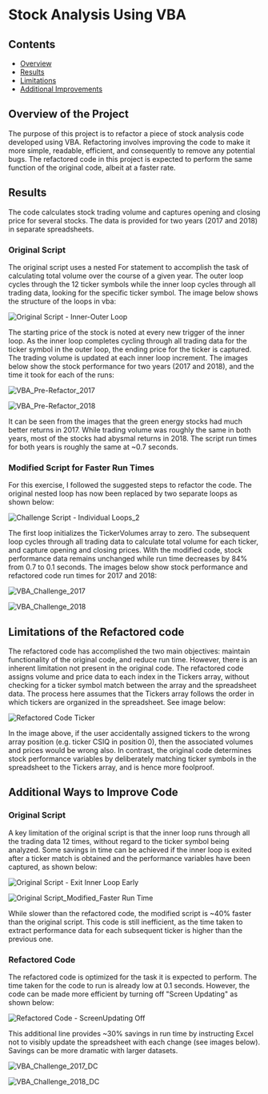 # Stock Analysis Using VBA

## Contents
* [Overview](#overview-of-the-project)
* [Results](#results)
* [Limitations](#limitations-of-the-refactored-code)
* [Additional Improvements](#additional-ways-to-improve-code)

## Overview of the Project
The purpose of this project is to refactor a piece of stock analysis code developed using VBA. Refactoring involves improving the code to make it more simple, readable, efficient, and consequently to remove any potential bugs. The refactored code in this project is expected to perform the same function of the original code, albeit at a faster rate.

## Results
The code calculates stock trading volume and captures opening and closing price for several stocks. The data is provided for two years (2017 and 2018) in separate spreadsheets. 

### Original Script
The original script uses a nested For statement to accomplish the task of calculating total volume over the course of a given year. The outer loop cycles through the 12 ticker symbols while the inner loop cycles through all trading data, looking for the specific ticker symbol. The image below shows the structure of the loops in vba:

![Original Script - Inner-Outer Loop](https://user-images.githubusercontent.com/81054290/115630114-18046700-a2c9-11eb-92e3-d570055e7bc4.png)

The starting price of the stock is noted at every new trigger of the inner loop. As the inner loop completes cycling through all trading data for the ticker symbol in the outer loop, the ending price for the ticker is captured. The trading volume is updated at each inner loop increment. The images below show the stock performance for two years (2017 and 2018), and the time it took for each of the runs:

![VBA_Pre-Refactor_2017](https://user-images.githubusercontent.com/81054290/115632693-e641cf00-a2cd-11eb-9def-91e50d3e0b6a.PNG)

![VBA_Pre-Refactor_2018](https://user-images.githubusercontent.com/81054290/115632701-ea6dec80-a2cd-11eb-9a02-9bc5813dd703.png)

It can be seen from the images that the green energy stocks had much better returns in 2017. While trading volume was roughly the same in both years, most of the stocks had abysmal returns in 2018. The script run times for both years is roughly the same at ~0.7 seconds.

### Modified Script for Faster Run Times
For this exercise, I followed the suggested steps to refactor the code. The original nested loop has now been replaced by two separate loops as shown below:

![Challenge Script - Individual Loops_2](https://user-images.githubusercontent.com/81054290/115775893-12fef080-a379-11eb-8dae-27433aba92e9.png)

The first loop initializes the TickerVolumes array to zero. The subsequent loop cycles through all trading data to calculate total volume for each ticker, and capture opening and closing prices. With the modified code, stock performance data remains unchanged while run time decreases by 84% from 0.7 to 0.1 seconds. The images below show stock performance and refactored code run times for 2017 and 2018:

![VBA_Challenge_2017](https://user-images.githubusercontent.com/81054290/115777917-83a70c80-a37b-11eb-9f29-75af30008238.png)

![VBA_Challenge_2018](https://user-images.githubusercontent.com/81054290/115777807-5e1a0300-a37b-11eb-8a32-d026b4391a0c.png)

## Limitations of the Refactored code
The refactored code has accomplished the two main objectives: maintain functionality of the original code, and reduce run time. However, there is an inherent limitation not present in the original code. The refactored code assigns volume and price data to each index in the Tickers array, without checking for a ticker symbol match between the array and the spreadsheet data. The process here assumes that the Tickers array follows the order in which tickers are organized in the spreadsheet. See image below:

![Refactored Code Ticker](https://user-images.githubusercontent.com/81054290/115779486-aafed900-a37d-11eb-8c9b-1683bb6dc53e.png)

In the image above, if the user accidentally assigned tickers to the wrong array position (e.g. ticker CSIQ in position 0), then the associated volumes and prices would be wrong also. In contrast, the original code determines stock performance variables by deliberately matching ticker symbols in the spreadsheet to the Tickers array, and is hence more foolproof.

## Additional Ways to Improve Code
### Original Script
A key limitation of the original script is that the inner loop runs through all the trading data 12 times, without regard to the ticker symbol being analyzed. Some savings in time can be achieved if the inner loop is exited after a ticker match is obtained and the performance variables have been captured, as shown below:

![Original Script - Exit Inner Loop Early](https://user-images.githubusercontent.com/81054290/115782294-1eeeb080-a381-11eb-8f0d-b6ab3b6c689f.png)

![Original Script_Modified_Faster Run Time](https://user-images.githubusercontent.com/81054290/115782507-5c533e00-a381-11eb-9fd3-0bdc44f1f456.png)

While slower than the refactored code, the modified script is ~40% faster than the original script. This code is still inefficient, as the time taken to extract performance data for each subsequent ticker is higher than the previous one.

### Refactored Code
The refactored code is optimized for the task it is expected to perform. The time taken for the code to run is already low at 0.1 seconds. However, the code can be made more efficient by turning off "Screen Updating" as shown below:

![Refactored Code - ScreenUpdating Off](https://user-images.githubusercontent.com/81054290/115783580-a557c200-a382-11eb-8c87-38e9b453de9a.png)

This additional line provides ~30% savings in run time by instructing Excel not to visibly update the spreadsheet with each change (see images below). Savings can be more dramatic with larger datasets.

![VBA_Challenge_2017_DC](https://user-images.githubusercontent.com/81054290/115784301-886fbe80-a383-11eb-88b1-1616ff9ed318.png)

![VBA_Challenge_2018_DC](https://user-images.githubusercontent.com/81054290/115785147-b4d80a80-a384-11eb-84f1-6df519a64816.png)

